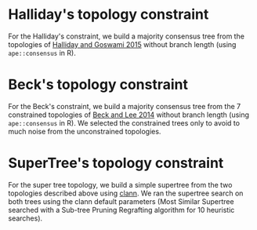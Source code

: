 # Halliday's topology constraint

For the Halliday's constraint, we build a majority consensus tree from the topologies of [Halliday and Goswami 2015](http://onlinelibrary.wiley.com/doi/10.1111/bij.12731/abstract) without branch length (using `ape::consensus` in R).

# Beck's topology constraint

For the Beck's constraint, we build a majority consensus tree from the 7 constrained topologies of [Beck and Lee 2014](http://rspb.royalsocietypublishing.org/content/281/1793/20141278) without branch length (using `ape::consensus` in R).
We selected the constrained trees only to avoid to much noise from the unconstrained topologies.

# SuperTree's topology constraint

For the super tree topology, we build a simple supertree from the two topologies described above using [clann](http://chriscreevey.github.io/clann/).
We ran the supertree search on both trees using the clann default parameters (Most Similar Supertree searched with a Sub-tree Pruning Regrafting algorithm for 10 heuristic searches).